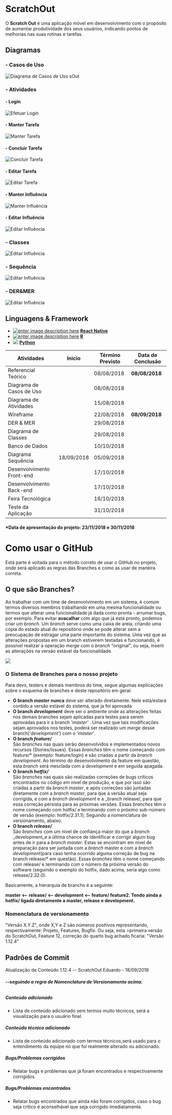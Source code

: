 # ScratchOut
O **Scratch Out** é uma aplicação móvel em desenvolvimento com o propósito de aumentar produtividade dos seus usuários, indicando pontos de melhorias nas suas rotinas e tarefas.

## Diagramas
### - Casos de Uso
![Diagrama de Casos de Uso sOut](https://imgur.com/a/QxT88Sk.png)

### - Atividades
#### - Login
![Efetuar Login](https://i.imgur.com/QLn15uU.png)
#### - Manter Tarefa
![Manter Tarefa](https://imgur.com/a/U9SFldW.png)
#### - Concluir Tarefa
![Concluir Tarefa](https://i.imgur.com/QpkPBiq.png)
#### - Editar Tarefa
![Editar Tarefa](https://i.imgur.com/Er9fcPK.png)
#### - Manter Influência
![Manter Influência](https://i.imgur.com/UKHgglG.png)
#### - Editar Influência
![Editar Influência](https://i.imgur.com/4jXsEoU.png)

### - Classes
![Editar Influência](https://i.imgur.com/SShKhbS.png)

### - Sequência
![Editar Influência](https://imgur.com/p728uLt.png)

### - DER&MER
![Editar Influência](https://imgur.com/a/NOH5Paf.png)



## Linguagens & Framework

-   [![enter image description here](https://camo.githubusercontent.com/041fc9e57fb97a5cbc27a32f04447f9bdbf7d8f9/68747470733a2f2f692e696d6775722e636f6d2f6b505753574c742e706e67)](https://camo.githubusercontent.com/041fc9e57fb97a5cbc27a32f04447f9bdbf7d8f9/68747470733a2f2f692e696d6775722e636f6d2f6b505753574c742e706e67)  **[React Native](https://facebook.github.io/react-native/docs/getting-started.html)**
-   [![enter image description here](https://camo.githubusercontent.com/8b88a00c553f22fc77f4e4643f270464d116ec9e/68747470733a2f2f692e696d6775722e636f6d2f3732344b3538342e706e67)](https://camo.githubusercontent.com/8b88a00c553f22fc77f4e4643f270464d116ec9e/68747470733a2f2f692e696d6775722e636f6d2f3732344b3538342e706e67)  **[R](https://www.r-project.org/other-docs.html)**
-   [![](https://camo.githubusercontent.com/165d270e3c8eac069bf38e2c0764d70affa6f764/68747470733a2f2f692e696d6775722e636f6d2f7a386b536f48662e706e67)](https://camo.githubusercontent.com/165d270e3c8eac069bf38e2c0764d70affa6f764/68747470733a2f2f692e696d6775722e636f6d2f7a386b536f48662e706e67)  **[Python](https://www.python.org/doc/)**

|Atividades|Inicio|Término Previsto|Data de Conclusão
|--|--|--|--|
| Referencial Teórico ||08/08/2018|**08/08/2018**
| Diagrama de Casos de Uso ||08/08/2018|
| Diagrama de Atividades ||15/08/2018|
| Wireframe ||22/08/2018|**08/09/2018**
| DER & MER ||29/08/2018|
| Diagrama de Classes ||29/08/2018|
| Banco de Dados ||10/10/2018|
| Diagrama Sequência | 18/09/2018 |05/09/2018|
| Desenvolvimento Front-end ||17/10/2018|
| Desenvolvimento Back-end ||17/10/2018|
| Feira Tecnológica ||16/10/2018|
| Teste da Aplicação ||31/10/2018|

#### *Data de apresentação do projeto: 23/11/2018 e 30/11/2018

# Como usar o GitHub

Está parte é voltada para o método correto de usar o GitHub no projeto, onde será aplicado as regras das Branches e como as usar de maneira correta.

 ## O que são Branches?
 Ao trabalhar com um time de desenvolvimento em um sistema, é comum termos diversos membros trabalhando em uma mesma funcionalidade ou termos que alterar uma funcionalidade já dada como pronta - arrumar bugs, por exemplo. Para evitar **avacalhar** com algo que já está pronto, podemos criar um _branch_. Um _branch_ serve como uma caixa de areia, criando uma cópia do estado atual do repositório onde se pode alterar sem a preocupação de estragar uma parte importante do sistema. Uma vez que as alterações propostas em um branch estiverem testadas e funcionando, é possível realizar a operação _merge_ com o _branch_ "original", ou seja, inserir as alterações na versão estável da funcionalidade.

![](https://i.imgur.com/rQRhO2R.png)

### O Sistema de Branches para o nosso projeto
Para devs, testers e demais membros do time, segue algumas explicações sobre o esquema de branches e deste repositório em geral:

-   **O branch  _master_** 
**nunca**  deve ser alterado diretamente. Nele está/estará contido a versão estável do sistema, que ja foi aprovada
-   **O branch  _development_** 
deve ser o ambiente onde as alterações feitas nos demais branches sejam aplicadas para testes para serem aprovadas para ir a branch _'master'_ .
Uma vez que tais modificações sejam aprovados nos testes, poderá ser realizado um  _merge_  desse branch(_'development'_) com o _'master'_.
 -   **O branch  _feature/_**  
São _branches_ nas quais serão desenvolvidos e implementados novos recursos (Stories/Issues). Essas _branches_ têm o nome começando com feature/* (exemplo: feature/login) e são criadas a partir da _branch_ _development_. Ao término do desenvolvimento da feature em questão, esta _branch_ será mesclada com a _development_ e em seguida apagada.
-   **O branch  _hotfix/_**  
São _branches_ nas quais são realizadas correções de bugs críticos encontrados no código em nível de produção, e que por isso são criadas a partir da _branch master_, e após correções são juntadas diretamente com a _branch master_, para que a versão atual seja corrigida, e com a _branch_ _development_ e a _branch release/, para que essa correção persista para as próximas versões. Essas _branches_ têm o nome começando com hotfix/ e terminando com o próximo sub-número de versão (exemplo: hotfix/2.31.1); Seguindo a nomenclatura de versionamento, abaixo.
-   **O branch  _release/_**  
São _branches_ com um nível de confiança maior do que a _branch_ _development_e a última chance de identificar e corrigir algum bug antes de ir para a _branch master_. Estas se encontram em nível de preparação para ser juntada com a _branch_ master e com a _branch_ _development_(para caso tenha ocorrido alguma correção de bug na branch release/* em questão). Essas _branches_ têm o nome começando com release/ e terminando com o número da próxima versão do software (seguindo o exemplo do hotfix, dado acima, seria algo como release/2.32.0).

Basicamente, a hierarquia de branchs é a seguinte:
 
**master <-- release/ <-- development <-- feature/ feature2.
Tendo ainda a hotfix/ ligada diretamente a master, release e development.**      			

### **Nomenclatura de versionamento**

"Versão X.Y.Z", onde X,Y e Z são números positivos representando, respectivamente: Projeto, Features, Bugfix. Ou seja, esta >primeira versão do ScratchOut, Feature 12, correção do quarto bug achado ficaria: "Versão 1.12.4"

 ## Padrões de Commit
 
 Atualização de Conteúdo 1.12.4 -- ScratchOut
Eduardo - 18/09/2018

###### **--seguindo a regra de Nomenclatura de Versionamento acima.**
##### Conteúdo adicionado
- Lista de conteúdo adicionado sem termos muito técnicos, será a visualização para o usuário final.
##### Conteúdo técnico adicionado
  - Lista de conteúdo adicionado com termos técnicos,será usado para o entendimento da equipe
no que foi realmente alterado ou adicionado.
##### Bugs/Problemas corrigidos
- Relatar bugs e problemas que já foram encontrados e respectivamente corrigidos.
##### Bugs/Problemas encontrados
 - Relatar bugs encontrados que ainda não foram corrigidos,
 caso o bug seja critico é aconselhável que seja corrigido imediatamente.
